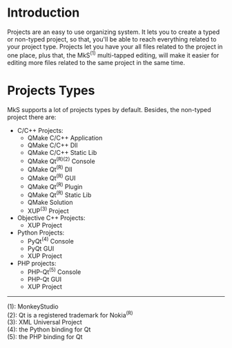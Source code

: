 # Introduction #

Projects are an easy to use organizing system. It lets you to create a typed or non-typed project, so that, you'll be able to reach everything related to your project type.
Projects let you have your all files related to the project in one place, plus that, the MkS<sup>(1)</sup> multi-tapped editing, will make it easier for editing more files related to the same project in the same time.


# Projects Types #

MkS supports a lot of projects types by default. Besides, the non-typed project there are:
  * C/C++ Projects:
    * QMake C/C++ Application
    * QMake C/C++ Dll
    * QMake C/C++ Static Lib
    * QMake Qt<sup>(R)(2)</sup> Console
    * QMake Qt<sup>(R)</sup> Dll
    * QMake Qt<sup>(R)</sup> GUI
    * QMake Qt<sup>(R)</sup> Plugin
    * QMake Qt<sup>(R)</sup> Static Lib
    * QMake Solution
    * XUP<sup>(3)</sup> Project
  * Objective C++ Projects:
    * XUP Project
  * Python Projects:
    * PyQt<sup>(4)</sup> Console
    * PyQt GUI
    * XUP Project
  * PHP projects:
    * PHP-Qt<sup>(5)</sup> Console
    * PHP-Qt GUI
    * XUP Project

---

(1): MonkeyStudio<br />
(2): Qt is a registered trademark for Nokia<sup>(R)</sup><br />
(3): XML Universal Project<br />
(4): the Python binding for Qt<br />
(5): the PHP binding for Qt<br />